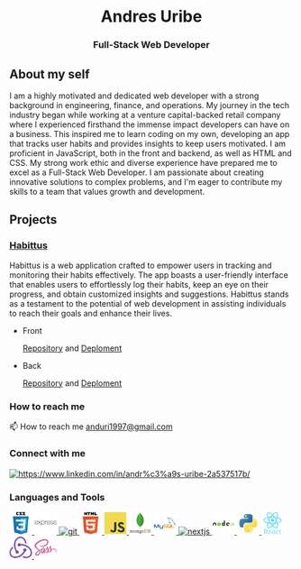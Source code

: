 <h1 align="center">Andres Uribe</h1>
<h3 align="center">Full-Stack Web Developer</h3>

<h2>About my self</h2>
<p>I am a highly motivated and dedicated web developer with a strong background in engineering, finance, and operations. My journey in the tech industry began while working at a venture capital-backed retail company where I experienced firsthand the immense impact developers can have on a business. This inspired me to learn coding on my own, developing an app that tracks user habits and provides insights to keep users motivated. I am proficient in JavaScript, both in the front and backend, as well as HTML and CSS. My strong work ethic and diverse experience have prepared me to excel as a Full-Stack Web Developer. I am passionate about creating innovative solutions to complex problems, and I'm eager to contribute my skills to a team that values growth and development.</p>


<h2>Projects</h3>
<h3><a href="https://www.habittus.com/" target="blank">Habittus</a></h3>

  <p>Habittus is a web application crafted to empower users in tracking and monitoring their habits effectively. The app boasts a user-friendly interface that enables users to effortlessly log their habits, keep an eye on their progress, and obtain customized insights and suggestions. Habittus stands as a testament to the potential of web development in assisting individuals to reach their goals and enhance their lives.</p>
   <ul>
  <li>Front
    <p><a href="https://github.com/AndresUribe1234/Habits-front">Repository</a> and <a href="https://www.habittus.com/">Deploment</a> <p/>
  </li>
    <li>Back
    <p><a href="https://github.com/AndresUribe1234/Habits-back">Repository</a> and <a href="https://habits-back-three.vercel.app/">Deploment</a> <p/>
  </li>
 </ul>




<h3>How to reach me</h3>
<p>📫 How to reach me <a href="mailto:anduri1997@gmail.com">anduri1997@gmail.com</a></p>


<h3 align="left">Connect with me</h3>
<p align="left">
<a href="https://www.linkedin.com/in/andr%C3%A9s-uribe-2a537517b/" target="blank"><img align="center" src="https://raw.githubusercontent.com/rahuldkjain/github-profile-readme-generator/master/src/images/icons/Social/linked-in-alt.svg" alt="https://www.linkedin.com/in/andr%c3%a9s-uribe-2a537517b/" height="30" width="40" /></a>
</p>

<h3 align="left">Languages and Tools</h3>
<p align="left"> <a href="https://www.w3schools.com/css/" target="_blank" rel="noreferrer"> <img src="https://raw.githubusercontent.com/devicons/devicon/master/icons/css3/css3-original-wordmark.svg" alt="css3" width="40" height="40"/> </a> <a href="https://expressjs.com" target="_blank" rel="noreferrer"> <img src="https://raw.githubusercontent.com/devicons/devicon/master/icons/express/express-original-wordmark.svg" alt="express" width="40" height="40"/> </a> <a href="https://git-scm.com/" target="_blank" rel="noreferrer"> <img src="https://www.vectorlogo.zone/logos/git-scm/git-scm-icon.svg" alt="git" width="40" height="40"/> </a> <a href="https://www.w3.org/html/" target="_blank" rel="noreferrer"> <img src="https://raw.githubusercontent.com/devicons/devicon/master/icons/html5/html5-original-wordmark.svg" alt="html5" width="40" height="40"/> </a> <a href="https://developer.mozilla.org/en-US/docs/Web/JavaScript" target="_blank" rel="noreferrer"> <img src="https://raw.githubusercontent.com/devicons/devicon/master/icons/javascript/javascript-original.svg" alt="javascript" width="40" height="40"/> </a> <a href="https://www.mongodb.com/" target="_blank" rel="noreferrer"> <img src="https://raw.githubusercontent.com/devicons/devicon/master/icons/mongodb/mongodb-original-wordmark.svg" alt="mongodb" width="40" height="40"/> </a> <a href="https://www.mysql.com/" target="_blank" rel="noreferrer"> <img src="https://raw.githubusercontent.com/devicons/devicon/master/icons/mysql/mysql-original-wordmark.svg" alt="mysql" width="40" height="40"/> </a> <a href="https://nextjs.org/" target="_blank" rel="noreferrer"> <img src="https://cdn.worldvectorlogo.com/logos/nextjs-2.svg" alt="nextjs" width="40" height="40"/> </a> <a href="https://nodejs.org" target="_blank" rel="noreferrer"> <img src="https://raw.githubusercontent.com/devicons/devicon/master/icons/nodejs/nodejs-original-wordmark.svg" alt="nodejs" width="40" height="40"/> </a> <a href="https://www.python.org" target="_blank" rel="noreferrer"> <img src="https://raw.githubusercontent.com/devicons/devicon/master/icons/python/python-original.svg" alt="python" width="40" height="40"/> </a> <a href="https://reactjs.org/" target="_blank" rel="noreferrer"> <img src="https://raw.githubusercontent.com/devicons/devicon/master/icons/react/react-original-wordmark.svg" alt="react" width="40" height="40"/> </a> <a href="https://redux.js.org" target="_blank" rel="noreferrer"> <img src="https://raw.githubusercontent.com/devicons/devicon/master/icons/redux/redux-original.svg" alt="redux" width="40" height="40"/> </a> <a href="https://sass-lang.com" target="_blank" rel="noreferrer"> <img src="https://raw.githubusercontent.com/devicons/devicon/master/icons/sass/sass-original.svg" alt="sass" width="40" height="40"/> </a> </p>
